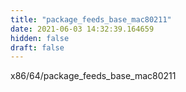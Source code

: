```yaml
---
title: "package_feeds_base_mac80211"
date: 2021-06-03 14:32:39.164659
hidden: false
draft: false
---
```


x86/64/package_feeds_base_mac80211

